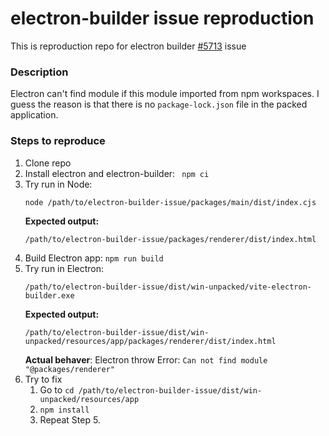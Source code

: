 # electron-builder issue reproduction

This is reproduction repo for electron builder [#5713](https://github.com/electron-userland/electron-builder/issues/5713) issue

### Description
Electron can't find module if this module imported from npm workspaces. I guess the reason is that there is no `package-lock.json` file in the packed application.


### Steps to reproduce
1. Clone repo 
2. Install electron and electron-builder: ``` npm ci```
3. Try run in Node:
    ```
    node /path/to/electron-builder-issue/packages/main/dist/index.cjs
    ```
    **Expected output:**
    ```
    /path/to/electron-builder-issue/packages/renderer/dist/index.html
    ```
4. Build Electron app: `npm run build`
5. Try run in Electron:
    ```
    /path/to/electron-builder-issue/dist/win-unpacked/vite-electron-builder.exe
    ```
    **Expected output:**
    ```
    /path/to/electron-builder-issue/dist/win-unpacked/resources/app/packages/renderer/dist/index.html
    ```
    **Actual behaver**:
    Electron throw Error: `Can not find module "@packages/renderer"`
6. Try to fix
    1. Go to `cd /path/to/electron-builder-issue/dist/win-unpacked/resources/app`
    2. `npm install`
    3. Repeat Step 5.
